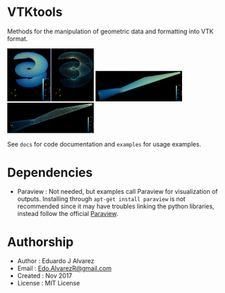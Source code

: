 # VTKtools
Methods for the manipulation of geometric data and formatting into VTK format.

<img src="docs/img/helicoid01.png" alt="Pic here" style="width: 200px;"/>
<img src="docs/img/blade00.png" alt="Pic here" style="width: 200px;"/>
<img src="docs/img/blade02.png" alt="Pic here" style="width: 200px;"/>

See `docs` for code documentation and `examples` for usage examples.

# Dependencies
  * Paraview  : Not needed, but examples call Paraview for visualization of
      outputs. Installing through `apt-get install paraview` is not recommended
      since it may have troubles linking the python libraries, instead follow
      the official [Paraview](https://www.paraview.org/Wiki/ParaView:Build_And_Install).

# Authorship
  * Author    : Eduardo J Alvarez
  * Email     : Edo.AlvarezR@gmail.com
  * Created   : Nov 2017
  * License   : MIT License
